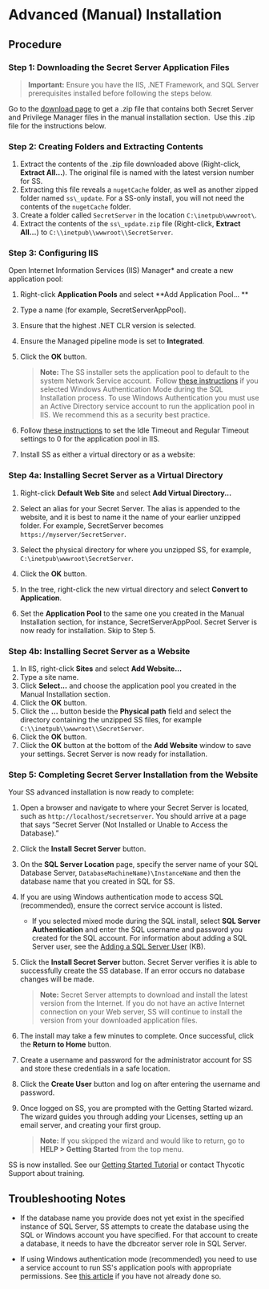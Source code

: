 [title]: # (Advanced Installation)
[tags]: # (Install)
[priority]: # (20)

# Advanced (Manual) Installation

## Procedure

### Step 1: Downloading the Secret Server Application Files

> **Important:** Ensure you have the IIS, .NET Framework, and SQL Server prerequisites installed before following the steps below.

Go to the [download page](https://thycotic.force.com/support/s/download-onprem) to get a .zip file that contains both Secret Server and Privilege Manager files in the manual installation section.  Use this .zip file for the instructions below.

### Step 2: Creating Folders and Extracting Contents

1.  Extract the contents of the .zip file downloaded above (Right-click, **Extract All\...**). The original file is named with the latest version number for SS.
1.  Extracting this file reveals a `nugetCache` folder, as well as another zipped folder named `ss\_update`. For a SS-only install, you will not need the contents of the `nugetCache` folder.
1.  Create a folder called `SecretServer` in the location `C:\inetpub\wwwroot\`.
1.  Extract the contents of the `ss\_update.zip` file (Right-click, **Extract All\...**) to `C:\\inetpub\\wwwroot\\SecretServer`.

### Step 3: Configuring IIS

Open Internet Information Services (IIS) Manager* and create a new application pool:

1. Right-click **Application Pools** and select **Add Application Pool\... **
1. Type a name (for example, SecretServerAppPool). 
1. Ensure that the highest .NET CLR version is selected.
1. Ensure the Managed pipeline mode is set to **Integrated**.
1. Click the **OK** button.
   
   > **Note:** The SS installer sets the application pool to default to the system Network Service account.  Follow [these instructions](https://thycotic.force.com/support/s/article/Best-Adv-Install-Using-a-Service-Account-to-Run-IIS-App-Pool-and-SQL-DB) if you selected Windows Authentication Mode during the SQL Installation process. To use Windows Authentication you must use an Active Directory service account to run the application pool in IIS. We recommend this as a security best practice.
   
1. Follow [these instructions](https://thycotic.force.com/support/s/article/Changing-IIS-to-not-stop-worker-process-in-IIS-7-and-8) to set the Idle Timeout and Regular Timeout settings to 0 for the application pool in IIS.
1. Install SS as either a virtual directory or as a website:

### Step 4a: Installing Secret Server as a Virtual Directory

1.  Right-click **Default Web Site** and select **Add Virtual Directory...**

1.  Select an alias for your Secret Server. The alias is appended to the website, and it is best to name it the name of your earlier unzipped folder. For example, SecretServer becomes `https://myserver/SecretServer`.

1.  Select the physical directory for where you unzipped SS, for example, `C:\inetpub\wwwroot\SecretServer`.
1.  Click the **OK** button.
1.  In the tree, right-click the new virtual directory and select **Convert to Application**.

1.  Set the **Application Pool** to the same one you created in the Manual Installation section, for instance, SecretServerAppPool. Secret Server is now ready for installation. Skip to Step 5.


### Step 4b: Installing Secret Server as a Website

1.  In IIS, right-click **Sites** and select **Add Website...**
1.  Type a site name.
1.  Click **Select...** and choose the application pool you created in the Manual Installation section. 
1.  Click the **OK** button.
1.  Click the **...** button beside the **Physical path** field and select the directory containing the unzipped SS files, for example `C:\\inetpub\\wwwroot\\SecretServer`. 
1.  Click the **OK** button.
1.  Click the **OK** button at the bottom of the **Add Website** window to save your settings. Secret Server is now ready for installation. 

### Step 5: Completing Secret Server Installation from the Website

Your SS advanced installation is now ready to complete:

1.  Open a browser and navigate to where your Secret Server is located, such as `http://localhost/secretserver`. You should arrive at a page that says “Secret Server (Not Installed or Unable to Access the Database).”

1.  Click the **Install** **Secret Server** button.

1.  On the **SQL Server Location** page, specify the server name of your SQL Database Server, `DatabaseMachineName)\InstanceName` and then the database name that you created in SQL for SS.

1.  If you are using Windows authentication mode to access SQL (recommended), ensure the correct service account is listed.

    -   If you selected mixed mode during the SQL install, select **SQL Server Authentication** and enter the SQL username and password you created for the SQL account. For information about adding a SQL Server user, see the [Adding a SQL Server User](https://thycotic.force.com/support/s/article/Adv-Install-SQL-2016) (KB). 

1.  Click the **Install Secret Server** button. Secret Server verifies it is able to successfully create the SS database. If an error occurs no database changes will be made.

    > **Note:** Secret Server attempts to download and install the latest version from the Internet. If you do not have an active Internet connection on your Web server, SS will continue to install the version from your downloaded application files.

1.  The install may take a few minutes to complete. Once successful, click the **Return to Home** button.

1.  Create a username and password for the administrator account for SS and store these credentials in a safe location.

1.  Click the **Create User** button and log on after entering the username and password.

1.  Once logged on SS, you are prompted with the Getting Started wizard. The wizard guides you through adding your Licenses, setting up an email server, and creating your first group.

    > **Note:** If you skipped the wizard and would like to return, go to **HELP \> Getting Started** from the top menu.

SS is now installed. See our [Getting Started Tutorial](../../../getting-started-tutorial/index.md) or contact Thycotic Support about training.

## Troubleshooting Notes

-   If the database name you provide does not yet exist in the specified instance of SQL Server, SS attempts to create the database using the SQL or Windows account you have specified. For that account to create a database, it needs to have the dbcreator server role in SQL Server.

-   If using Windows authentication mode (recommended) you need to use a service account to run SS's application pools with appropriate permissions. See [this article](https://thycotic.force.com/support/s/article/Best-Adv-Install-Using-a-Service-Account-to-Run-IIS-App-Pool-and-SQL-DB) if you have not already done so.